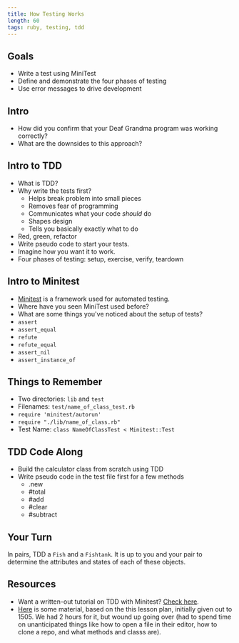 ```yaml
---
title: How Testing Works
length: 60
tags: ruby, testing, tdd
---
```


## Goals

* Write a test using MiniTest
* Define and demonstrate the four phases of testing
* Use error messages to drive development

## Intro

- How did you confirm that your Deaf Grandma program was working correctly? 
- What are the downsides to this approach?

## Intro to TDD

- What is TDD?
- Why write the tests first?
  - Helps break problem into small pieces
  - Removes fear of programming
  - Communicates what your code _should_ do
  - Shapes design
  - Tells you basically exactly what to do
- Red, green, refactor
- Write pseudo code to start your tests.
- Imagine how you want it to work.
- Four phases of testing: setup, exercise, verify, teardown

## Intro to Minitest

- [Minitest](http://docs.seattlerb.org/minitest/) is a framework used for automated testing. 
- Where have you seen MiniTest used before? 
- What are some things you've noticed about the setup of tests? 
- `assert`
- `assert_equal` 
- `refute`
- `refute_equal`
- `assert_nil` 
- `assert_instance_of`

## Things to Remember

- Two directories: `lib` and `test`
- Filenames: `test/name_of_class_test.rb`
- `require 'minitest/autorun'`
- `require "./lib/name_of_class.rb"`
- Test Name: `class NameOfClassTest < Minitest::Test`

## TDD Code Along

- Build the calculator class from scratch using TDD
- Write pseudo code in the test file first for a few methods
  - .new
  - #total
  - #add
  - #clear
  - #subtract

## Your Turn

In pairs, TDD a `Fish` and a `Fishtank`. It is up to you and your pair to determine the attributes and states of each of these objects.

## Resources

* Want a written-out tutorial on TDD with Minitest? [Check here](http://tutorials.jumpstartlab.com/topics/testing/intro-to-tdd.html). 
* [Here](https://github.com/JoshCheek/how-to-test) is some material, based on the this lesson plan, initially given out to 1505. We had 2 hours for it, but wound up going over (had to spend time on unanticipated things like how to open a file in their editor, how to clone a repo, and what methods and classs are).
